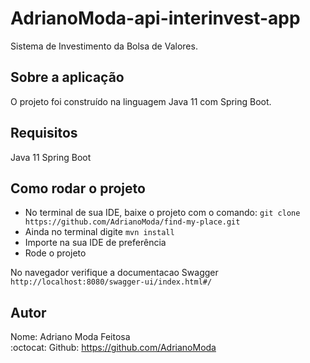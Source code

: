 # AdrianoModa-api-interinvest-app
Sistema de Investimento da Bolsa de Valores.

## Sobre a aplicação
O projeto foi construído na linguagem Java 11 com Spring Boot.

## Requisitos
Java 11
Spring Boot

## Como rodar o projeto

- No terminal de sua IDE, baixe o projeto com o comando:  `git clone https://github.com/AdrianoModa/find-my-place.git`<br>
- Ainda no terminal digite `mvn install`
- Importe na sua IDE de preferência
- Rode o projeto

No navegador verifique a documentacao Swagger `http://localhost:8080/swagger-ui/index.html#/`

## Autor

Nome: Adriano Moda Feitosa<br>
:octocat: Github: https://github.com/AdrianoModa
